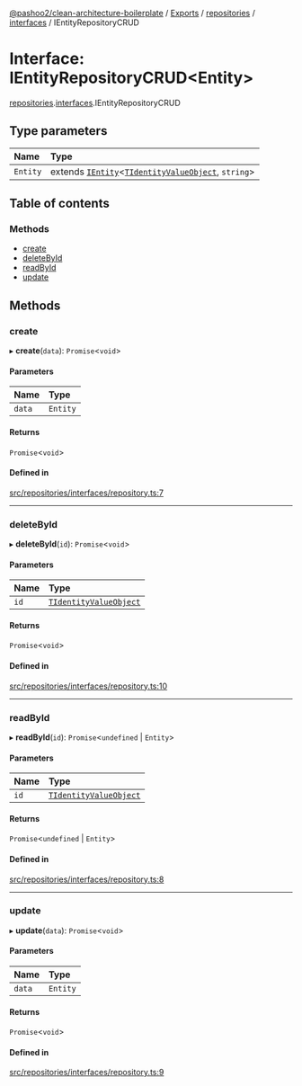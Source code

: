 [@pashoo2/clean-architecture-boilerplate](../README.md) / [Exports](../modules.md) / [repositories](../modules/repositories.md) / [interfaces](../modules/repositories.interfaces.md) / IEntityRepositoryCRUD

# Interface: IEntityRepositoryCRUD<Entity\>

[repositories](../modules/repositories.md).[interfaces](../modules/repositories.interfaces.md).IEntityRepositoryCRUD

## Type parameters

| Name | Type |
| :------ | :------ |
| `Entity` | extends [`IEntity`](entities.interfaces.ientity.md)<[`TIdentityValueObject`](../modules/valueobject.interfaces.md#tidentityvalueobject), `string`\> |

## Table of contents

### Methods

- [create](repositories.interfaces.ientityrepositorycrud.md#create)
- [deleteById](repositories.interfaces.ientityrepositorycrud.md#deletebyid)
- [readById](repositories.interfaces.ientityrepositorycrud.md#readbyid)
- [update](repositories.interfaces.ientityrepositorycrud.md#update)

## Methods

### create

▸ **create**(`data`): `Promise`<`void`\>

#### Parameters

| Name | Type |
| :------ | :------ |
| `data` | `Entity` |

#### Returns

`Promise`<`void`\>

#### Defined in

[src/repositories/interfaces/repository.ts:7](https://github.com/pashoo2/clean-architecture-boilerplate/blob/88f8e3d/src/repositories/interfaces/repository.ts#L7)

___

### deleteById

▸ **deleteById**(`id`): `Promise`<`void`\>

#### Parameters

| Name | Type |
| :------ | :------ |
| `id` | [`TIdentityValueObject`](../modules/valueobject.interfaces.md#tidentityvalueobject) |

#### Returns

`Promise`<`void`\>

#### Defined in

[src/repositories/interfaces/repository.ts:10](https://github.com/pashoo2/clean-architecture-boilerplate/blob/88f8e3d/src/repositories/interfaces/repository.ts#L10)

___

### readById

▸ **readById**(`id`): `Promise`<`undefined` \| `Entity`\>

#### Parameters

| Name | Type |
| :------ | :------ |
| `id` | [`TIdentityValueObject`](../modules/valueobject.interfaces.md#tidentityvalueobject) |

#### Returns

`Promise`<`undefined` \| `Entity`\>

#### Defined in

[src/repositories/interfaces/repository.ts:8](https://github.com/pashoo2/clean-architecture-boilerplate/blob/88f8e3d/src/repositories/interfaces/repository.ts#L8)

___

### update

▸ **update**(`data`): `Promise`<`void`\>

#### Parameters

| Name | Type |
| :------ | :------ |
| `data` | `Entity` |

#### Returns

`Promise`<`void`\>

#### Defined in

[src/repositories/interfaces/repository.ts:9](https://github.com/pashoo2/clean-architecture-boilerplate/blob/88f8e3d/src/repositories/interfaces/repository.ts#L9)
